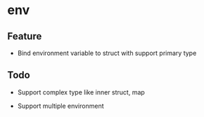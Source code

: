 # env

## Feature 

* Bind environment variable to struct with support primary type


## Todo

* Support complex type like inner struct, map

* Support multiple environment
